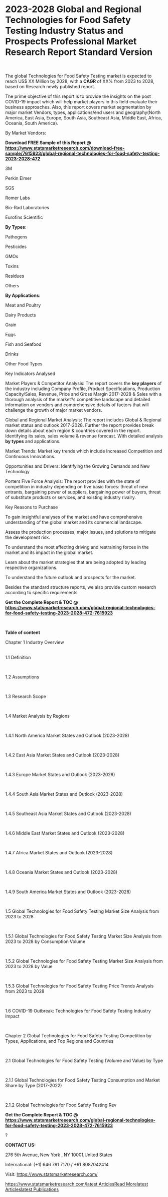 <h1>2023-2028 Global and Regional Technologies for Food Safety Testing Industry Status and Prospects Professional Market Research Report Standard Version</h1><br/><p>The global Technologies for Food Safety Testing market is expected to reach US$ XX Million by 2028, with a <strong>CAGR</strong> of XX% from 2023 to 2028, based on Research newly published report.</p>
 
 
 
 <p>The prime objective of this report is to provide the insights on the post COVID-19 impact which will help market players in this field evaluate their business approaches. Also, this report covers market segmentation by major market Vendors, types, applications/end users and geography(North America, East Asia, Europe, South Asia, Southeast Asia, Middle East, Africa, Oceania, South America).</p>
 
 
 
 <p>By Market Vendors:</p>
 
 
 
 <p><strong>Download FREE Sample of this Report @ <a href="https://www.statsmarketresearch.com/download-free-sample/7615923/global-regional-technologies-for-food-safety-testing-2023-2028-472">https://www.statsmarketresearch.com/download-free-sample/7615923/global-regional-technologies-for-food-safety-testing-2023-2028-472</a></strong></p>
 
 
 
 <p>3M</p>
 
 
 
 <p>Perkin Elmer</p>
 
 
 
 <p>SGS</p>
 
 
 
 <p>Romer Labs</p>
 
 
 
 <p>Bio-Rad Laboratories</p>
 
 
 
 <p>Eurofins Scientific</p>
 
 
 
 <p><strong>By Types</strong>:</p>
 
 
 
 <p>Pathogens</p>
 
 
 
 <p>Pesticides</p>
 
 
 
 <p>GMOs</p>
 
 
 
 <p>Toxins</p>
 
 
 
 <p>Residues</p>
 
 
 
 <p>Others</p>
 
 
 
 <p><strong><strong>By Applications</strong></strong>:</p>
 
 
 
 <p>Meat and Poultry</p>
 
 
 
 <p>Dairy Products</p>
 
 
 
 <p>Grain</p>
 
 
 
 <p>Eggs</p>
 
 
 
 <p>Fish and Seafood</p>
 
 
 
 <p>Drinks</p>
 
 
 
 <p>Other Food Types</p>
 
 
 
 <p>Key Indicators Analysed</p>
 
 
 
 <p>Market Players & Competitor Analysis: The report covers the <strong>key players</strong> of the industry including Company Profile, Product Specifications, Production Capacity/Sales, Revenue, Price and Gross Margin 2017-2028 & Sales with a thorough analysis of the market?s competitive landscape and detailed information on vendors and comprehensive details of factors that will challenge the growth of major market vendors.</p>
 
 
 
 <p>Global and Regional Market Analysis: The report includes Global & Regional market status and outlook 2017-2028. Further the report provides break down details about each region & countries covered in the report. Identifying its sales, sales volume & revenue forecast. With detailed analysis <strong>by types</strong> and applications.</p>
 
 
 
 <p>Market Trends: Market key trends which include Increased Competition and Continuous Innovations.</p>
 
 
 
 <p>Opportunities and Drivers: Identifying the Growing Demands and New Technology</p>
 
 
 
 <p>Porters Five Force Analysis: The report provides with the state of competition in industry depending on five basic forces: threat of new entrants, bargaining power of suppliers, bargaining power of buyers, threat of substitute products or services, and existing industry rivalry.</p>
 
 
 
 <p>Key Reasons to Purchase</p>
 
 
 
 <p>To gain insightful analyses of the market and have comprehensive understanding of the global market and its commercial landscape.</p>
 
 
 
 <p>Assess the production processes, major issues, and solutions to mitigate the development risk.</p>
 
 
 
 <p>To understand the most affecting driving and restraining forces in the market and its impact in the global market.</p>
 
 
 
 <p>Learn about the market strategies that are being adopted by leading respective organizations.</p>
 
 
 
 <p>To understand the future outlook and prospects for the market.</p>
 
 
 
 <p>Besides the standard structure reports, we also provide custom research according to specific requirements.</p>
 
 
 
 <div><b>Get the Complete Report & TOC @ <a href="https://www.statsmarketresearch.com/global-regional-technologies-for-food-safety-testing-2023-2028-472-7615923">https://www.statsmarketresearch.com/global-regional-technologies-for-food-safety-testing-2023-2028-472-7615923</a></b></div>
 
 
 
 <p><br />
 
 <b>Table of content</b></p>
 
 
 
 <p>Chapter 1 Industry Overview<br />
 
 <br />
 
 1.1 Definition<br />
 
 <br />
 
 1.2 Assumptions<br />
 
 <br />
 
 1.3 Research Scope<br />
 
 <br />
 
 1.4 Market Analysis by Regions<br />
 
 <br />
 
 1.4.1 North America Market States and Outlook (2023-2028)<br />
 
 <br />
 
 1.4.2 East Asia Market States and Outlook (2023-2028)<br />
 
 <br />
 
 1.4.3 Europe Market States and Outlook (2023-2028)<br />
 
 <br />
 
 1.4.4 South Asia Market States and Outlook (2023-2028)<br />
 
 <br />
 
 1.4.5 Southeast Asia Market States and Outlook (2023-2028)<br />
 
 <br />
 
 1.4.6 Middle East Market States and Outlook (2023-2028)<br />
 
 <br />
 
 1.4.7 Africa Market States and Outlook (2023-2028)<br />
 
 <br />
 
 1.4.8 Oceania Market States and Outlook (2023-2028)<br />
 
 <br />
 
 1.4.9 South America Market States and Outlook (2023-2028)<br />
 
 <br />
 
 1.5 Global Technologies for Food Safety Testing Market Size Analysis from 2023 to 2028<br />
 
 <br />
 
 1.5.1 Global Technologies for Food Safety Testing Market Size Analysis from 2023 to 2028 by Consumption Volume<br />
 
 <br />
 
 1.5.2 Global Technologies for Food Safety Testing Market Size Analysis from 2023 to 2028 by Value<br />
 
 <br />
 
 1.5.3 Global Technologies for Food Safety Testing Price Trends Analysis from 2023 to 2028<br />
 
 <br />
 
 1.6 COVID-19 Outbreak: Technologies for Food Safety Testing Industry Impact<br />
 
 <br />
 
 Chapter 2 Global Technologies for Food Safety Testing Competition by Types, Applications, and Top Regions and Countries<br />
 
 <br />
 
 2.1 Global Technologies for Food Safety Testing (Volume and Value) by Type<br />
 
 <br />
 
 2.1.1 Global Technologies for Food Safety Testing Consumption and Market Share by Type (2017-2022)<br />
 
 <br />
 
 2.1.2 Global Technologies for Food Safety Testing Rev</p>
 
 
 
 <div><b>Get the Complete Report & TOC @ <a href="https://www.statsmarketresearch.com/global-regional-technologies-for-food-safety-testing-2023-2028-472-7615923">https://www.statsmarketresearch.com/global-regional-technologies-for-food-safety-testing-2023-2028-472-7615923</a></b></div>
 
 
 
 <p>? </p>
 
 
 
 <p><b>CONTACT US:</b><br />
 
 276 5th Avenue, New York , NY 10001,United States<br />
 
 International: (+1) 646 781 7170 / +91 8087042414<br />
 
 Visit: <a href="https://www.statsmarketresearch.com/">https://www.statsmarketresearch.com/</a><br />
 
 <a href="https://gyeongbokgung.com">https://www.statsmarketresearch.com/</a><a href="https://hallyeomaritime.com">latest Articles</a><a href="https://jingwansa.com">Read More</a><a href="https://nguoiviet.jp/">latest Articles</a><a href="https://www.intelmarketresearch.com/">latest Publications</a></p>